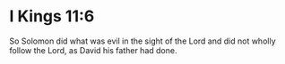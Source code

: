 # I Kings 11:6

So Solomon did what was evil in the sight of the Lord and did not wholly follow the Lord, as David his father had done.
